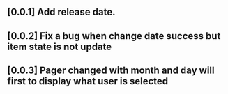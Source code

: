 ## [0.0.1] Add release date.
## [0.0.2] Fix a bug when change date success but item state is not update
## [0.0.3] Pager changed with month and day will first to display what user is selected
